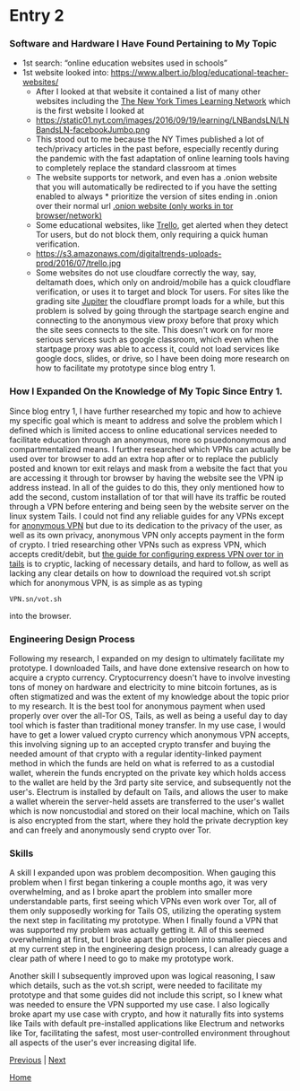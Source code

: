 # Entry 2
### Software and Hardware I Have Found Pertaining to My Topic
* 1st search: “online education websites used in schools”
* 1st website looked into: https://www.albert.io/blog/educational-teacher-websites/
    * After I looked at that website it contained a list of many other websites including the [The New York Times Learning Network](https://www.nytimes.com/section/learning/lesson-plans) which is the first website I looked at
    * https://static01.nyt.com/images/2016/09/19/learning/LNBandsLN/LNBandsLN-facebookJumbo.png 
    * This stood out to me because the NY Times published a lot of tech/privacy articles in the past before, especially recently during the pandemic with          the fast adaptation of online learning tools having to completely replace the standard classroom at times
    * The website supports tor network, and even has a .onion website that you will automatically be redirected to if you have the setting enabled to always     * prioritize the version of sites ending in  .onion over their normal url [.onion website (only works in tor browser/network)]( https://www.nytimesn7cgmftshazwhfgzm37qxb44r64ytbb2dj3x62d2lljsciiyd.onion/section/learning/lesson-plans)
    * Some educational websites, like [Trello](https://trello.com), get alerted when they detect Tor users, but do not block them, only requiring a quick         human verification.
    * https://s3.amazonaws.com/digitaltrends-uploads-prod/2016/07/trello.jpg
    * Some websites do not use cloudfare correctly the way, say, deltamath does, which only on android/mobile has a quick cloudflare verification, or uses         it to target and block Tor users. For sites like the grading site [Jupiter](jupiter.ed) the cloudflare prompt loads for a while, but this problem is          solved by going through the startpage search engine and connecting to the anonymous view proxy before that proxy which the site sees connects to the         site. This doesn't work on for more serious services such as google classroom, which even when the startpage proxy was able to access it, could not         load services like google docs, slides, or drive, so I have been doing more research on how to facilitate my prototype since blog entry 1.

### How I Expanded On the Knowledge of My Topic Since Entry 1. 
Since blog entry 1, I have further researched my topic and how to achieve my specific goal which is meant to address and solve the problem which I defined which is limited access to online educational services needed to facilitate education through an anonymous, more so psuedononymous and compartmentalized means. I further researched which VPNs can actually be used over tor browser to add an extra hop after or to replace the publicly posted and known tor exit relays and mask from a website the fact that you are accessing it through tor browser by having the website see the VPN ip address instead. In all of the guides to do this, they only mentioned how to add the second, custom installation of tor that will have its traffic be routed through a VPN before entering and being seen by the website server on the linux system Tails. I could not find any reliable guides for any VPNs except for [anonymous VPN](https://VPN.sn/) but due to its dedication to the privacy of the user, as well as its own privacy, anonymous VPN only accepts payment in the form of crypto. I tried researching other VPNs such as express VPN, which accepts credit/debit, but [the guide for configuring express VPN over tor in tails](https://www.privacyaffairs.com/VPN-with-tails/) is to cryptic, lacking of necessary details, and hard to follow, as well as lacking any clear details on how to download the required vot.sh script which for anonymous VPN, is as simple as as typing 
```
VPN.sn/vot.sh
``` 
into the browser. 

### Engineering Design Process
Following my research, I expanded on my design to ultimately facilitate my prototype. I downloaded Tails, and have done extensive research on how to acquire a crypto currency. Cryptocurrency doesn't have to involve investing tons of money on hardware and electricity to mine bitcoin fortunes, as is often stigmatized and was the extent of my knowledge about the topic prior to my research. It is the best tool for anonymous payment when used properly over over the all-Tor OS, Tails, as well as being a useful day to day tool which is faster than traditional money transfer. In my use case, I would have to get a lower valued crypto currency which anonymous VPN accepts, this involving signing up to an accepted crypto transfer and buying the needed amount of that crypto with a regular identity-linked payment method in which the funds are held on what is referred to as a custodial wallet, wherein the funds encrypted on the private key which holds access to the wallet are held by the 3rd party site service, and subsequently not the user's. Electrum is installed by default on Tails, and allows the user to make a wallet wherein the server-held assets are transferred to the user's wallet which is now noncustodial and stored on their local machine, which on Tails is also encrypted from the start, where they hold the private decryption key and can freely and anonymously send crypto over Tor. 

### Skills
A skill I expanded upon was problem decomposition. When gauging this problem when I first began tinkering a couple months ago, it was very overwhelming, and as I broke apart the problem into smaller more understandable parts, first seeing which VPNs even work over Tor, all of them only supposedly working for Tails OS, utilizing the operating system the next step in facilitating my prototype. When I finally found a VPN that was supported my problem was actually getting it. All of this seemed overwhelming at first, but I broke apart the problem into smaller pieces and at my current step in the engineering design process, I can already guage a clear path of where I need to go to make my prototype work.

Another skill I subsequently improved upon was logical reasoning, I saw which details, such as the vot.sh script, were needed to facilitate my prototype and that some guides did not include this script, so I knew what was needed to ensure the VPN supported my use case. I also logically broke apart my use case with crypto, and how it naturally fits into systems like Tails with default pre-installed applications like Electrum and networks like Tor, facilitating the safest, most user-controlled environment throughout all aspects of the user's ever increasing digital life.


[Previous](entry01.md) | [Next](entry03.md)

[Home](../README.md)
